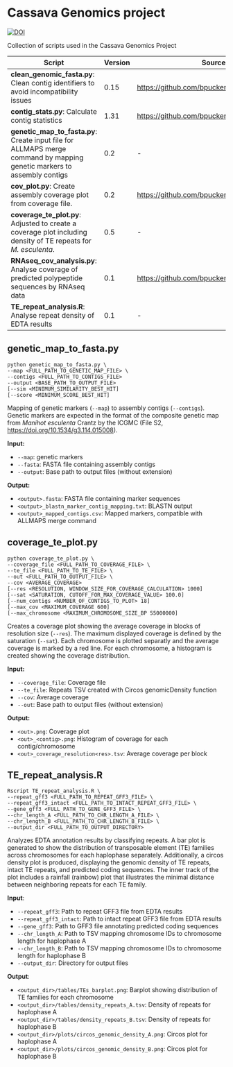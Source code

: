 # Cassava Genomics project
[![DOI](https://zenodo.org/badge/846598077.svg)](https://doi.org/10.5281/zenodo.13858428)

Collection of scripts used in the Cassava Genomics Project

| Script                                                                                                   | Version | Source                                              | Cite                                                |
|-----------------------------------------------------------------------------------------------------------------------|---------|-----------------------------------------------------|-----------------------------------------------------|
| **clean_genomic_fasta.py**: Clean contig identifiers to avoid incompatibility issues                                   | 0.15    | https://github.com/bpucker/GenomeAssembly/           | [10.1101/2023.06.27.546741](https://doi.org/10.1101/2023.06.27.546741)           |
| **contig_stats.py**: Calculate contig statistics                                                                       | 1.31    | https://github.com/bpucker/script_collection/        | [10.1371/journal.pone.0164321](https://doi.org/10.1371/journal.pone.0164321)     |
| **genetic_map_to_fasta.py**: Create input file for ALLMAPS merge command by mapping genetic markers to assembly contigs | 0.2     | -                                                   | TODO                                                |
| **cov_plot.py**: Create assembly coverage plot from coverage file.                                                     | 0.2     | https://github.com/bpucker/At7                      | [10.1371/journal.pone.0164321](https://doi.org/10.1371/journal.pone.0164321)     |
| **coverage_te_plot.py**: Adjusted to create a coverage plot including density of TE repeats for *M. esculenta*.        | 0.5     | -                                                   | [10.1371/journal.pone.0164321](https://doi.org/10.1371/journal.pone.0164321)     |
| **RNAseq_cov_analysis.py**: Analyse coverage of predicted polypeptide sequences by RNAseq data                         | 0.1     | https://github.com/bpucker/GenomeAssembly/           | [10.1101/2023.06.27.546741](https://doi.org/10.1101/2023.06.27.546741)           |
| **TE_repeat_analysis.R**: Analyse repeat density of EDTA results | 0.1       | -                                                   | [10.1038/s41597-023-02800-0](https://doi.org/10.1038/s41597-023-02800-0)                                                   |



## genetic_map_to_fasta.py
```
python genetic_map_to_fasta.py \
--map <FULL_PATH_TO_GENETIC_MAP_FILE> \
--contigs <FULL_PATH_TO_CONTIGS_FILE>
--output <BASE_PATH_TO_OUTPUT_FILE>
[--sim <MINIMUM_SIMILARITY_BEST_HIT]
[--score <MINIMUM_SCORE_BEST_HIT]
```
Mapping of genetic markers (`--map`) to assembly contigs (`--contigs`). Genetic markers are expected in the format of the composite genetic map from *Manihot esculenta* Crantz by the ICGMC (File S2, https://doi.org/10.1534/g3.114.015008).

**Input:**
- `--map`: genetic markers
- `--fasta`: FASTA file containing assembly contigs
- `--output`: Base path to output files (without extension)

**Output:**
- `<output>.fasta`: FASTA file containing marker sequences
- `<output>_blastn_marker_contig_mapping.txt`: BLASTN output
- `<output>_mapped_contigs.csv`: Mapped markers, compatible with ALLMAPS merge command

## coverage_te_plot.py
```
python coverage_te_plot.py \
--coverage_file <FULL_PATH_TO_COVERAGE_FILE> \
--te_file <FULL_PATH_TO_TE_FILE> \
--out <FULL_PATH_TO_OUTPUT_FILE> \
--cov <AVERAGE_COVERAGE>
[--res <RESOLUTION, WINDOW_SIZE_FOR_COVERAGE_CALCULATION> 1000]
[--sat <SATURATION, CUTOFF_FOR_MAX_COVERAGE_VALUE> 100.0]
[--num_contigs <NUMBER_OF_CONTIGS_TO_PLOT> 18]
[--max_cov <MAXIMUM_COVERAGE 600]
[--max_chromosome <MAXIMUM_CHROMOSOME_SIZE_BP 55000000]
```
Creates a coverage plot showing the average coverage in blocks of resolution size (`--res`). The maximum displayed coverage is defined by the saturation (`--sat`). Each chromosome is plotted separatly and the average coverage is marked by a red line. For each chromosome, a histogram is created showing the coverage distribution.

**Input:**
- `--coverage_file`: Coverage file
- `--te_file`: Repeats TSV created with Circos genomicDensity function
- `--cov`: Average coverage
- `--out`: Base path to output files (without extension)

**Output:**
- `<out>.png`: Coverage plot
- `<out>_<contig>.png`: Histogram of coverage for each contig/chromosome
- `<out>_coverage_resolution<res>.tsv`: Average coverage per block

## TE_repeat_analysis.R
```
Rscript TE_repeat_analysis.R \
--repeat_gff3 <FULL_PATH_TO_REPEAT_GFF3_FILE> \
--repeat_gff3_intact <FULL_PATH_TO_INTACT_REPEAT_GFF3_FILE> \
--gene_gff3 <FULL_PATH_TO_GENE_GFF3_FILE> \
--chr_length_A <FULL_PATH_TO_CHR_LENGTH_A_FILE> \
--chr_length_B <FULL_PATH_TO_CHR_LENGTH_B_FILE> \
--output_dir <FULL_PATH_TO_OUTPUT_DIRECTORY>
```
Analyzes EDTA annotation results by classifying repeats. A bar plot is generated to show the distribution of transposable element (TE) families across chromosomes for each haplophase separately. Additionally, a circos density plot is produced, displaying the genomic density of TE repeats, intact TE repeats, and predicted coding sequences. The inner track of the plot includes a rainfall (rainbow) plot that illustrates the minimal distance between neighboring repeats for each TE family.

**Input**:
- `--repeat_gff3`: Path to repeat GFF3 file from EDTA results
- `--repeat_gff3_intact`: Path to intact repeat GFF3 file from EDTA results
- `--gene_gff3`: Path to GFF3 file annotating predicted coding sequences
- `--chr_length_A`: Path to TSV mapping chromosome IDs to chromosome length for haplophase A
- `--chr_length_B`: Path to TSV mapping chromosome IDs to chromosome length for haplophase B
- `--output_dir`: Directory for output files

**Output**:
- `<output_dir>/tables/TEs_barplot.png`: Barplot showing distribution of TE families for each chromosome
- `<output_dir>/tables/density_repeats_A.tsv`: Density of repeats for haplophase A
- `<output_dir>/tables/density_repeats_B.tsv`: Density of repeats for haplophase B
- `<output_dir>/plots/circos_genomic_density_A.png`: Circos plot for haplophase A
- `<output_dir>/plots/circos_genomic_density_B.png`: Circos plot for haplophase B
